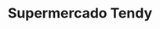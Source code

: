 ---
title: "Supermercado Tendy"
url: /ciudad-autonoma-de-buenos-aires/supermercado-tendy/
shop: comodidad
---